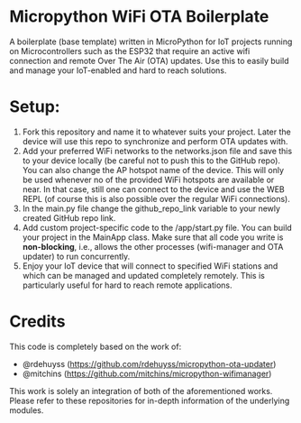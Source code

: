 # Micropython WiFi OTA Boilerplate

A boilerplate (base template) written in MicroPython for IoT projects running on Microcontrollers such as the ESP32 that
require an active wifi connection and remote Over The Air (OTA) updates. Use this to easily build and manage your IoT-enabled and hard to reach solutions.

# Setup:
1) Fork this repository and name it to whatever suits your project. Later the device will use this repo to synchronize and perform OTA updates with.
2) Add your preferred WiFi networks to the networks.json file and save this to your device locally (be careful not to push this to the GitHub repo). You can also change the AP hotspot name of the device. This will only be used whenever no of the provided WiFi hotspots are available or near. In that case, still one can connect to the device and use the WEB REPL (of course this is also possible over the regular WiFi connections).
3) In the main.py file change the github_repo_link variable to your newly created GitHub repo link.
4) Add custom project-specific code to the /app/start.py file. You can build your project in the MainApp class. Make sure that all code you write is **non-blocking**, i.e., allows the other processes (wifi-manager and OTA updater) to run concurrently.
5) Enjoy your IoT device that will connect to specified WiFi stations and which can be managed and updated completely remotely. This is particularly useful for hard to reach remote applications.

# Credits
This code is completely based on the work of:
* @rdehuyss (https://github.com/rdehuyss/micropython-ota-updater)
* @mitchins (https://github.com/mitchins/micropython-wifimanager)

This work is solely an integration of both of the aforementioned works. Please refer to these repositories for in-depth information of the underlying modules.